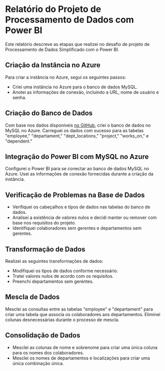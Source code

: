 # Relatório do Projeto de Processamento de Dados com Power BI

Este relatório descreve as etapas que realizei no desafio de projeto de Processamento de Dados Simplificado com o Power BI. 

## Criação da Instância no Azure

Para criar a instância no Azure, segui os seguintes passos:
- Criei uma instância no Azure para o banco de dados MySQL.
- Anotei as informações de conexão, incluindo a URL, nome de usuário e senha.

## Criação do Banco de Dados

Com base nos dados disponíveis [no GitHub](https://github.com/julianazanelatto/power_bi_analyst), criei o banco de dados no MySQL no Azure. Carreguei os dados com sucesso para as tabelas "employee," "departament," "dept_locations," "project," "works_on," e "dependent."

## Integração do Power BI com MySQL no Azure

Configurei o Power BI para se conectar ao banco de dados MySQL no Azure. Usei as informações de conexão fornecidas durante a criação da instância.

## Verificação de Problemas na Base de Dados

- Verifiquei os cabeçalhos e tipos de dados nas tabelas do banco de dados.
- Analisei a existência de valores nulos e decidi manter ou remover com base nos requisitos do projeto.
- Identifiquei colaboradores sem gerentes e departamentos sem gerentes.

## Transformação de Dados

Realizei as seguintes transformações de dados:
- Modifiquei os tipos de dados conforme necessário.
- Tratei valores nulos de acordo com os requisitos.
- Preenchi departamentos sem gerentes.

## Mescla de Dados

Mesclei as consultas entre as tabelas "employee" e "departament" para criar uma tabela que associa os colaboradores aos departamentos. Eliminei colunas desnecessárias durante o processo de mescla.

## Consolidação de Dados

- Mesclei as colunas de nome e sobrenome para criar uma única coluna para os nomes dos colaboradores.
- Mesclei os nomes de departamentos e localizações para criar uma única combinação única.
